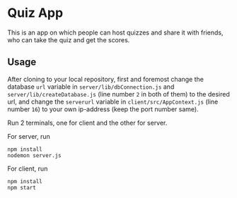# Quiz App
This is an app on which people can host quizzes and share it with friends, who can take the quiz and get the scores.

## Usage

After cloning to your local repository, first and foremost change the database ```url``` variable in ```server/lib/dbConnection.js``` and ```server/lib/createDatabase.js```
(line number ```2``` in both of them) to the desired url, and change the ```serverurl``` variable in ```client/src/AppContext.js``` (line number ```16```) to your own ip-address
(keep the port number same).



Run 2 terminals, one for client and the other for server.

For server, run
```
npm install
nodemon server.js
```

For client, run
```
npm install
npm start
```